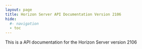 ```yaml
---
layout: page
title: Horizon Server API Documentation Version 2106
hide:
  #- navigation
  - toc
---
```


This is a API documentation for the Horizon Server version 2106

<swagger-ui src="rest-api-swagger-docs.json"/>
